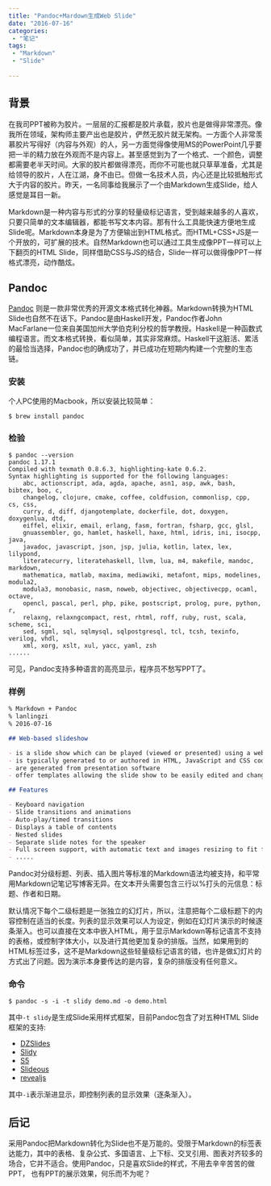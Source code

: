 ```yaml
---
title: "Pandoc+Mardown生成Web Slide"
date: "2016-07-16"
categories:
 - "笔记"
tags:
 - "Markdown"
 - "Slide"
 
---
```


## 背景

在我司PPT被称为胶片。一层层的汇报都是胶片承载，胶片也是做得非常漂亮。像我所在领域，架构师主要产出也是胶片，俨然无胶片就无架构。一方面个人非常羡慕胶片写得好（内容与外观）的人，另一方面觉得像使用MS的PowerPoint几乎要把一半的精力放在外观而不是内容上。甚至感觉到为了一个格式、一个颜色，调整都需要老半天时间。大家的胶片都做得漂亮，而你不可能也就只草草准备，尤其是给领导的胶片，人在江湖，身不由已。但做一名技术人员，内心还是比较抵触形式大于内容的胶片。昨天，一名同事给我展示了一个由Markdown生成Slide，给人感觉是耳目一新。

Markdown是一种内容与形式的分享的轻量级标记语言，受到越来越多的人喜欢，只要只简单的文本编辑器，都能书写文本内容。那有什么工具能快速方便地生成Slide呢。Markdown本身是为了方便输出到HTML格式。而HTML+CSS+JS是一个开放的，可扩展的技术。自然Markdown也可以通过工具生成像PPT一样可以上下翻页的HTML Slide，同样借助CSS与JS的结合，Slide一样可以做得像PPT一样格式漂亮，动作酷炫。
<!--more-->
## Pandoc

[Pandoc](http://pandoc.org/) 则是一款非常优秀的开源文本格式转化神器。Markdown转换为HTML Slide也自然不在话下。Pandoc是由Haskell开发，Pandoc作者John MacFarlane一位来自美国加州大学伯克利分校的哲学教授。Haskell是一种函数式编程语言。而文本格式转换，看似简单，其实非常麻烦。Haskell干这脏活、累活的最恰当选择，Pandoc也的确成功了，并已成功在短期内构建一个完整的生态链。

### 安装

个人PC使用的Macbook，所以安装比较简单：

    $ brew install pandoc


### 检验

```
$ pandoc --version
pandoc 1.17.1
Compiled with texmath 0.8.6.3, highlighting-kate 0.6.2.
Syntax highlighting is supported for the following languages:
    abc, actionscript, ada, agda, apache, asn1, asp, awk, bash, bibtex, boo, c,
    changelog, clojure, cmake, coffee, coldfusion, commonlisp, cpp, cs, css,
    curry, d, diff, djangotemplate, dockerfile, dot, doxygen, doxygenlua, dtd,
    eiffel, elixir, email, erlang, fasm, fortran, fsharp, gcc, glsl,
    gnuassembler, go, hamlet, haskell, haxe, html, idris, ini, isocpp, java,
    javadoc, javascript, json, jsp, julia, kotlin, latex, lex, lilypond,
    literatecurry, literatehaskell, llvm, lua, m4, makefile, mandoc, markdown,
    mathematica, matlab, maxima, mediawiki, metafont, mips, modelines, modula2,
    modula3, monobasic, nasm, noweb, objectivec, objectivecpp, ocaml, octave,
    opencl, pascal, perl, php, pike, postscript, prolog, pure, python, r,
    relaxng, relaxngcompact, rest, rhtml, roff, ruby, rust, scala, scheme, sci,
    sed, sgml, sql, sqlmysql, sqlpostgresql, tcl, tcsh, texinfo, verilog, vhdl,
    xml, xorg, xslt, xul, yacc, yaml, zsh
......
```

可见，Pandoc支持多种语言的高亮显示，程序员不愁写PPT了。

### 样例

```markdown
% Markdown + Pandoc
% lanlingzi
% 2016-07-16

## Web-based slideshow

- is a slide show which can be played (viewed or presented) using a web browser
- is typically generated to or authored in HTML, JavaScript and CSS code (files)
- are generated from presentation software
- offer templates allowing the slide show to be easily edited and changed.

## Features

- Keyboard navigation
- Slide transitions and animations
- Auto-play/timed transitions
- Displays a table of contents
- Nested slides
- Separate slide notes for the speaker
- Full screen support, with automatic text and images resizing to fit full screen
- .....

```

Pandoc对分级标题、列表、插入图片等标准的Markdown语法均被支持，和平常用Markdown记笔记写博客无异。在文本开头需要包含三行以%打头的元信息：标题、作者和日期。

默认情况下每个二级标题是一张独立的幻灯片，所以，注意把每个二级标题下的内容控制在适当的长度。列表的显示效果可以人为设定，例如在幻灯片演示的时候逐条渐入。也可以直接在文本中嵌入HTML，用于显示Markdown等标记语言不支持的表格，或控制字体大小，以及进行其他更加复杂的排版。当然，如果用到的HTML标签过多，这不是Markdown这些轻量级标记语言的错，也许是做幻灯片的方式出了问题。因为演示本身要传达的是内容，复杂的排版没有任何意义。

### 命令

    $ pandoc -s -i -t slidy demo.md -o demo.html


其中`-t slidy`是生成Slide采用样式框架，目前Pandoc包含了对五种HTML Slide框架的支持:

- [DZSlides](https://github.com/paulrouget/dzslides)
- [Slidy](http://www.w3.org/Talks/Tools/Slidy2/)
- [S5](http://meyerweb.com/eric/tools/s5/)
- [Slideous](http://goessner.net/articles/slideous/slideous.html)
- [revealjs](http://lab.hakim.se/reveal-js)

其中`-i`表示渐进显示，即控制列表的显示效果（逐条渐入）。

## 后记

采用Pandoc把Markdown转化为Slide也不是万能的。受限于Markdown的标签表达能力，其中的表格、复杂公式、多国语言、上下标、交叉引用、图表对齐较多的场合，它并不适合。使用Pandoc，只是喜欢Slide的样式，不用去辛辛苦苦的做PPT， 也有PPT的展示效果，何乐而不为呢？
